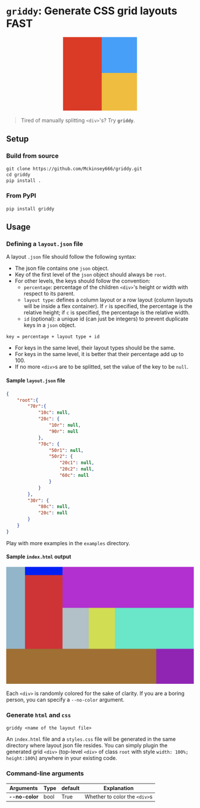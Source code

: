 # `griddy`: Generate CSS grid layouts FAST
<p align=center>
<img src="./assets/logo.png" width="200">
</p>

> Tired of manually splitting `<div>`'s? Try **`griddy`**.
## Setup 
### Build from source
```
git clone https://github.com/Mckinsey666/griddy.git
cd griddy
pip install .
```
### From **PyPI**
```
pip install griddy
```

## Usage
### Defining a `layout.json` file
A layout `.json` file should follow the following syntax:
- The json file contains one `json` object.
- Key of the first level of the `json` object should always be `root`.
- For other levels, the keys should follow the convention:
    - `percentage`: percentage of the children `<div>`'s height or width with respect to its parent.
    - `layout type`: defines a column layout or a row layout (column layouts will be inside a flex container). If `r` is specified, the percentage is the relative height; if `c` is specified, the percentage is the relative width.
    - `id` (optional): a unique id (can just be integers) to prevent duplicate keys in a `json` object.

```
key = percentage + layout type + id
```

- For keys in the same level, their layout types should be the same.
- For keys in the same level, it is better that their percentage add up to 100.
- If no more `<div>`s are to be splitted, set the value of the key to be `null`.

#### Sample `layout.json` file
```json
{
    "root":{
        "70r":{
            "10c": null,
            "20c": {
                "10r": null,
                "90r": null
            },
            "70c": {
                "50r1": null,
                "50r2": {
                    "20c1": null,
                    "20c2": null,
                    "60c": null
                }
            }
        },
        "30r": {
            "80c": null,
            "20c": null
        }
    }
}
```
Play with more examples in the `examples` directory.

#### Sample `index.html` output

<p align=center>
<img src="./assets/sample.png" width="600">
</p>

Each `<div>` is randomly colored for the sake of clarity. If you are a boring person, you can specify a `--no-color` argument. 

### Generate `html` and `css`
```
griddy <name of the layout file>
```
An `index.html` file and a `styles.css` file will be generated in the same directory where layout json file resides. You can simply plugin the generated grid `<div>` (top-level `<div>` of class `root` with style `width: 100%; height:100%`) anywhere in your existing code.

### Command-line arguments
|Arguments|Type|default|Explanation|
|---|---|---|---|
|**--no-color**|bool|True|Whether to color the `<div>`s|
